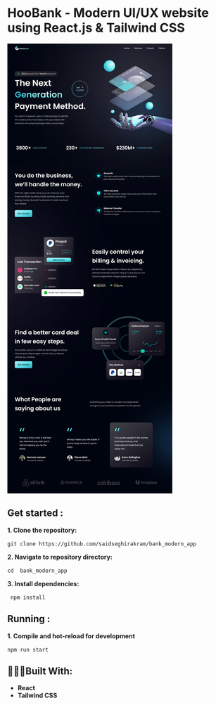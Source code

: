 # HooBank - Modern UI/UX website using React.js & Tailwind CSS

<img src="./public/website.png">

## Get started : 
**1. Clone the repository:**
```
git clone https://github.com/saidseghirakram/bank_modern_app
```
**2. Navigate to repository directory:**
```
cd  bank_modern_app
```
**3. Install dependencies:**
```
 npm install
```

## Running :
**1. Compile and hot-reload for development**
```
npm run start
```
## 👨🏻‍💻Built With:

- **React**
- **Tailwind CSS**















